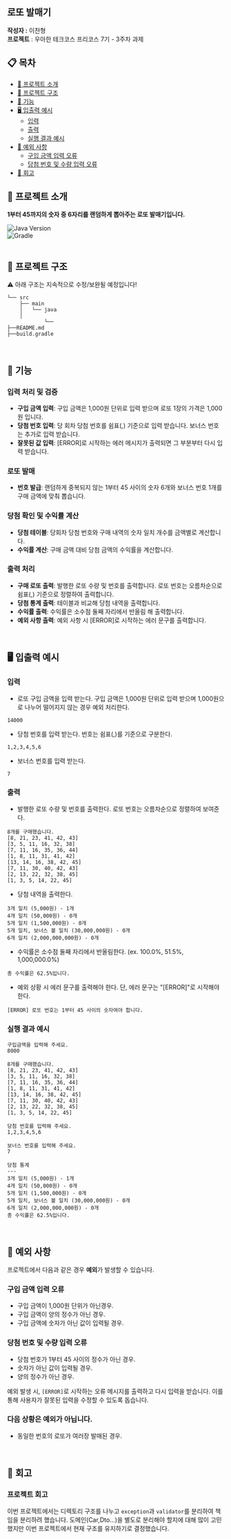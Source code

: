 ## **로또 발매기**

**작성자 :** 이찬형  
**프로젝트** : 우아한 테크코스 프리코스 7기 - 3주차 과제
&nbsp;

## 📋 목차

- [📌 프로젝트 소개](#-프로젝트-소개)
- [📂 프로젝트 구조](#-프로젝트-구조)
- [🚀 기능](#-기능)
- [🖥️ 입출력 예시](#-입출력-예시)
    - [입력](#입력)
    - [출력](#출력)
    - [실행 결과 예시](#실행-결과-예시)
- [🚨 예외 사항](#-예외-사항)
    - [구입 금액 입력 오류](#구입-금액-입력-오류)
    - [당첨 번호 및 수량 입력 오류](#당첨-번호-및-수량-입력-오류)
- [🤔 회고](#-회고)

## 📌 **프로젝트 소개**

**1부터 45까지의 숫자 중 6자리를 랜덤하게 뽑아주는 로또 발매기입니다.**

![Java Version](https://img.shields.io/badge/Java-21-blue?style=for-the-badge)  
![Gradle](https://img.shields.io/badge/build%20with-Gradle-green?style=for-the-badge)  
&nbsp;

## 📂 **프로젝트 구조**

⚠️ 아래 구조는 지속적으로 수정/보완될 예정입니다!

```
└── src
    ├── main
    │   └── java
    │      
            └── 
├──README.md
├──build.gradle
```

&nbsp;

## 🚀 **기능**

### 입력 처리 및 검증

- **구입 금액 입력**: 구입 금액은 1,000원 단위로 입력 받으며 로또 1장의 가격은 1,000원 입니다.
- **당첨 번호 입력**: 당 회차 당첨 번호를 쉼표(,) 기준으로 입력 받습니다. 보너스 번호는 추가로 입력 받습니다.
- **잘못된 값 입력**: [ERROR]로 시작하는 에러 메시지가 출력되면 그 부분부터 다시 입력 받습니다.

### 로또 발매

- **번호 발급**: 랜덤하게 중복되지 않는 1부터 45 사이의 숫자 6개와 보너스 번호 1개를 구매 금액에 맞춰 뽑습니다.

### 당첨 확인 및 수익률 계산

- **당첨 테이블**: 당회차 당첨 번호와 구매 내역의 숫자 일치 개수를 금액별로 계산합니다.
- **수익률 계산**: 구매 금액 대비 당첨 금액의 수익률을 계산합니다.

### 출력 처리

- **구매 로또 출력**: 발행한 로또 수량 및 번호를 출력합니다. 로또 번호는 오름차순으로 쉼표(,) 기준으로 정렬하여 출력합니다.
- **당첨 통계 출력**: 테이블과 비교해 당첨 내역을 출력합니다.
- **수익률 출력**: 수익률은 소수점 둘째 자리에서 반올림 해 출력합니다.
- **예외 사항 출력**: 예외 사항 시 [ERROR]로 시작하는 에러 문구를 출력합니다.

&nbsp;

## 🖥️ **입출력 예시**

### **입력**

- 로또 구입 금액을 입력 받는다. 구입 금액은 1,000원 단위로 입력 받으며 1,000원으로 나누어 떨어지지 않는 경우 예외 처리한다.

```
14000
```

- 당첨 번호를 입력 받는다. 번호는 쉼표(,)를 기준으로 구분한다.

```
1,2,3,4,5,6
```

- 보너스 번호를 입력 받는다.

```
7
```

### **출력**

- 발행한 로또 수량 및 번호를 출력한다. 로또 번호는 오름차순으로 정렬하여 보여준다.

```
8개를 구매했습니다.
[8, 21, 23, 41, 42, 43] 
[3, 5, 11, 16, 32, 38] 
[7, 11, 16, 35, 36, 44] 
[1, 8, 11, 31, 41, 42] 
[13, 14, 16, 38, 42, 45] 
[7, 11, 30, 40, 42, 43] 
[2, 13, 22, 32, 38, 45] 
[1, 3, 5, 14, 22, 45]
```

- 당첨 내역을 출력한다.

```
3개 일치 (5,000원) - 1개
4개 일치 (50,000원) - 0개
5개 일치 (1,500,000원) - 0개
5개 일치, 보너스 볼 일치 (30,000,000원) - 0개
6개 일치 (2,000,000,000원) - 0개
```

- 수익률은 소수점 둘째 자리에서 반올림한다. (ex. 100.0%, 51.5%, 1,000,000.0%)

```
총 수익률은 62.5%입니다.
```

- 예외 상황 시 에러 문구를 출력해야 한다. 단, 에러 문구는 "[ERROR]"로 시작해야 한다.

```
[ERROR] 로또 번호는 1부터 45 사이의 숫자여야 합니다.
```

### **실행 결과 예시**

```
구입금액을 입력해 주세요.
8000

8개를 구매했습니다.
[8, 21, 23, 41, 42, 43] 
[3, 5, 11, 16, 32, 38] 
[7, 11, 16, 35, 36, 44] 
[1, 8, 11, 31, 41, 42] 
[13, 14, 16, 38, 42, 45] 
[7, 11, 30, 40, 42, 43] 
[2, 13, 22, 32, 38, 45] 
[1, 3, 5, 14, 22, 45]

당첨 번호를 입력해 주세요.
1,2,3,4,5,6

보너스 번호를 입력해 주세요.
7

당첨 통계
---
3개 일치 (5,000원) - 1개
4개 일치 (50,000원) - 0개
5개 일치 (1,500,000원) - 0개
5개 일치, 보너스 볼 일치 (30,000,000원) - 0개
6개 일치 (2,000,000,000원) - 0개
총 수익률은 62.5%입니다.
```

&nbsp;

## 🚨 **예외 사항**

프로젝트에서 다음과 같은 경우 **예외**가 발생할 수 있습니다.

### **구입 금액 입력 오류**

- 구입 금액이 1,000원 단위가 아닌경우.
- 구입 금액이 양의 정수가 아닌 경우.
- 구입 금액에 숫자가 아닌 값이 입력될 경우.

### **당첨 번호 및 수량 입력 오류**

- 당첨 번호가 1부터 45 사이의 정수가 아닌 경우.
- 숫자가 아닌 값이 입력될 경우.
- 양의 정수가 아닌 경우.

예외 발생 시, `[ERROR]`로 시작하는 오류 메시지를 출력하고 다시 입력을 받습니다. 이를 통해 사용자가 잘못된 입력을 수정할 수 있도록 돕습니다.

### 다음 상황은 예외가 아닙니다.

- 동일한 번호의 로또가 여러장 발매된 경우.

&nbsp;

## 🤔 **회고**

### 프로젝트 회고

이번 프로젝트에서는 디렉토리 구조를 나누고 `exception`과 `validator`를 분리하여 책임을 분리하려 했습니다.
도메인(Car,Dto...)을 별도로 분리해야 할지에 대해 많이 고민했지만 이번 프로젝트에서 현재 구조를 유지하기로 결정했습니다.

&nbsp;